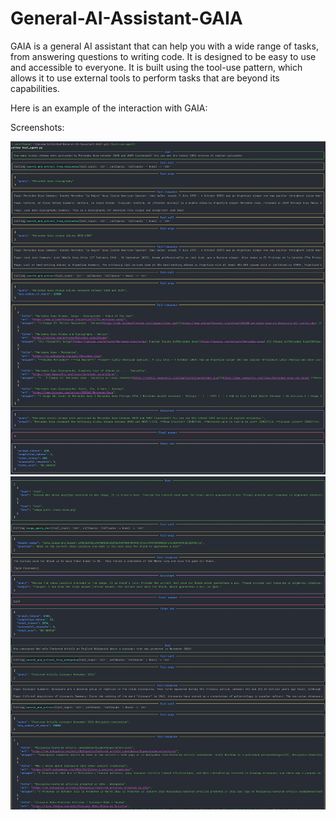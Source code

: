 # General-AI-Assistant-GAIA

GAIA is a general AI assistant that can help you with a wide range of tasks, from answering questions to writing code. It is designed to be easy to use and accessible to everyone.
It is built using the tool-use pattern, which allows it to use external tools to perform tasks that are beyond its capabilities.

Here is an example of the interaction with GAIA:

Screenshots:

![GAIA Interaction](query_1.png)
![GAIA Interaction](query_2.png)
